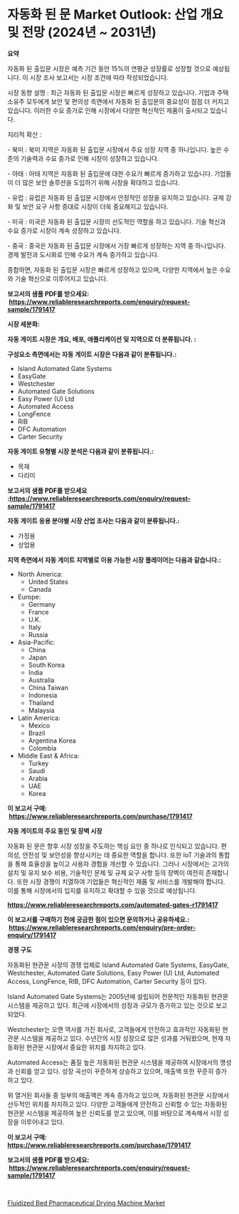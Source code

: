 <p><h1>자동화 된 문 Market Outlook: 산업 개요 및 전망 (2024년 ~ 2031년)</h1></p><p><strong>요약</strong></p>
<p><p>자동화 된 출입문 시장은 예측 기간 동안 15%의 연평균 성장률로 성장할 것으로 예상됩니다. 이 시장 조사 보고서는 시장 조건에 따라 작성되었습니다. </p><p>시장 동향 설명 : 최근 자동화 된 출입문 시장은 빠르게 성장하고 있습니다. 기업과 주택 소유주 모두에게 보안 및 편의성 측면에서 자동화 된 출입문의 중요성이 점점 더 커지고 있습니다. 이러한 수요 증가로 인해 시장에서 다양한 혁신적인 제품이 출시되고 있습니다.</p><p>지리적 확산 :</p><p>- 북미 : 북미 지역은 자동화 된 출입문 시장에서 주요 성장 지역 중 하나입니다. 높은 수준의 기술력과 수요 증가로 인해 시장이 성장하고 있습니다.</p><p>- 아태 : 아태 지역은 자동화 된 출입문에 대한 수요가 빠르게 증가하고 있습니다. 기업들이 더 많은 보안 솔루션을 도입하기 위해 시장을 확대하고 있습니다.</p><p>- 유럽 : 유럽은 자동화 된 출입문 시장에서 안정적인 성장을 유지하고 있습니다. 규제 강화 및 보안 요구 사항 증대로 시장이 더욱 중요해지고 있습니다.</p><p>- 미국 : 미국은 자동화 된 출입문 시장의 선도적인 역할을 하고 있습니다. 기술 혁신과 수요 증가로 시장이 계속 성장하고 있습니다.</p><p>- 중국 : 중국은 자동화 된 출입문 시장에서 가장 빠르게 성장하는 지역 중 하나입니다. 경제 발전과 도시화로 인해 수요가 계속 증가하고 있습니다.</p><p>종합하면, 자동화 된 출입문 시장은 빠르게 성장하고 있으며, 다양한 지역에서 높은 수요와 기술 혁신으로 이루어지고 있습니다.</p></p>
<p><strong>보고서의 샘플 PDF를 받으세요: &nbsp;<a href="https://www.reliableresearchreports.com/enquiry/request-sample/1791417">https://www.reliableresearchreports.com/enquiry/request-sample/1791417</a></strong></p>
<p><strong>시장 세분화:</strong></p>
<p><strong> 자동 게이트 시장은 개요, 배포, 애플리케이션 및 지역으로 더 분류됩니다. :</strong></p>
<p><strong>구성요소 측면에서는 자동 게이트 시장은 다음과 같이 분류됩니다.:</strong></p>
<p><ul><li>Island Automated Gate Systems</li><li>EasyGate</li><li>Westchester</li><li>Automated Gate Solutions</li><li>Easy Power (U) Ltd</li><li>Automated Access</li><li>LongFence</li><li>RIB</li><li>DFC Automation</li><li>Carter Security</li></ul></p>
<p><strong> 자동 게이트 유형별 시장 분석은 다음과 같이 분류됩니다.:</strong></p>
<p><ul><li>목재</li><li>다리미</li></ul></p>
<p><strong>보고서의 샘플 PDF를 받으세요 :<a href="https://www.reliableresearchreports.com/enquiry/request-sample/1791417">https://www.reliableresearchreports.com/enquiry/request-sample/1791417</a></strong></p>
<p><strong> 자동 게이트 응용 분야별 시장 산업 조사는 다음과 같이 분류됩니다.:</strong></p>
<p><ul><li>가정용</li><li>상업용</li></ul></p>
<p><strong>지역 측면에서 자동 게이트 지역별로 이용 가능한 시장 플레이어는 다음과 같습니다.:</strong></p>
<p><ul>
    <li>
        North America:
        <ul>
            <li>United States</li>
            <li>Canada</li>
        </ul>
    </li>
    <li>
        Europe:
        <ul>
            <li>Germany</li>
            <li>France</li>
            <li>U.K.</li>
            <li>Italy</li>
            <li>Russia</li>
        </ul>
    </li>
    <li>
        Asia-Pacific:
        <ul>
            <li>China</li>
            <li>Japan</li>
            <li>South Korea</li>
            <li>India</li>
            <li>Australia</li>
            <li>China Taiwan</li>
            <li>Indonesia</li>
            <li>Thailand</li>
            <li>Malaysia</li>
        </ul>
    </li>
    <li>
        Latin America:
        <ul>
            <li>Mexico</li>
            <li>Brazil</li>
            <li>Argentina Korea</li>
            <li>Colombia</li>
        </ul>
    </li>
    <li>
        Middle East & Africa:
        <ul>
            <li>Turkey</li>
            <li>Saudi</li>
            <li>Arabia</li>
            <li>UAE</li>
            <li>Korea</li>
        </ul>
    </li>
    </ul></p>
<p><strong>이 보고서 구매: &nbsp;<a href="https://www.reliableresearchreports.com/purchase/1791417">https://www.reliableresearchreports.com/purchase/1791417</a></strong></p>
<p><strong>자동 게이트의 주요 동인 및 장벽 시장</strong></p>
<p><p>자동화 된 문은 향후 시장 성장을 주도하는 핵심 요인 중 하나로 인식되고 있습니다. 편의성, 안전성 및 보안성을 향상시키는 데 중요한 역할을 합니다. 또한 IoT 기술과의 통합을 통해 효율성을 높이고 사용자 경험을 개선할 수 있습니다. 그러나 시장에서는 고가의 설치 및 유지 보수 비용, 기술적인 문제 및 규제 요구 사항 등의 장벽이 여전히 존재합니다. 또한 시장 경쟁이 치열하여 기업들은 혁신적인 제품 및 서비스를 개발해야 합니다. 이를 통해 시장에서의 입지를 유지하고 확대할 수 있을 것으로 예상됩니다.</p></p>
<p><strong><a href="https://www.reliableresearchreports.com/automated-gates-r1791417">https://www.reliableresearchreports.com/automated-gates-r1791417</a></strong></p>
<p><strong>이 보고서를 구매하기 전에 궁금한 점이 있으면 문의하거나 공유하세요.: &nbsp;<a href="https://www.reliableresearchreports.com/enquiry/pre-order-enquiry/1791417">https://www.reliableresearchreports.com/enquiry/pre-order-enquiry/1791417</a></strong></p>
<p><strong>경쟁 구도</strong></p>
<p><p>자동화된 현관문 시장의 경쟁 업체로 Island Automated Gate Systems, EasyGate, Westchester, Automated Gate Solutions, Easy Power (U) Ltd, Automated Access, LongFence, RIB, DFC Automation, Carter Security 등이 있다. </p><p>Island Automated Gate Systems는 2005년에 설립되어 전문적인 자동화된 현관문 시스템을 제공하고 있다. 최근에 시장에서의 성장과 규모가 증가하고 있는 것으로 보고되었다. </p><p>Westchester는 오랜 역사를 가진 회사로, 고객들에게 안전하고 효과적인 자동화된 현관문 시스템을 제공하고 있다. 수년간의 시장 성장으로 많은 성과를 거둬왔으며, 현재 자동화된 현관문 시장에서 중요한 위치를 차지하고 있다.</p><p>Automated Access는 품질 높은 자동화된 현관문 시스템을 제공하여 시장에서의 명성과 신뢰를 얻고 있다. 성장 곡선이 꾸준하게 상승하고 있으며, 매출액 또한 꾸준히 증가하고 있다.</p><p>위 열거된 회사들 중 일부의 매출액은 계속 증가하고 있으며, 자동화된 현관문 시장에서 선두적인 위치를 차지하고 있다. 다양한 고객들에게 안전하고 신뢰할 수 있는 자동화된 현관문 시스템을 제공하여 높은 신뢰도를 얻고 있으며, 이를 바탕으로 계속해서 시장 성장을 이루어내고 있다.</p></p>
<p><strong>이 보고서 구매: &nbsp; <a href="https://www.reliableresearchreports.com/purchase/1791417">https://www.reliableresearchreports.com/purchase/1791417</a></strong></p>
<p><strong>보고서의 샘플 PDF를 받으세요: &nbsp;<a href="https://www.reliableresearchreports.com/enquiry/request-sample/1791417">https://www.reliableresearchreports.com/enquiry/request-sample/1791417</a></strong><strong></strong></p>
<p>&nbsp;</p>
<p><p><a href="https://github.com/GroverBarry/Market-Research-Report-List-4/blob/main/fluidized-bed-pharmaceutical-drying-machine-market.md">Fluidized Bed Pharmaceutical Drying Machine Market</a></p></p>